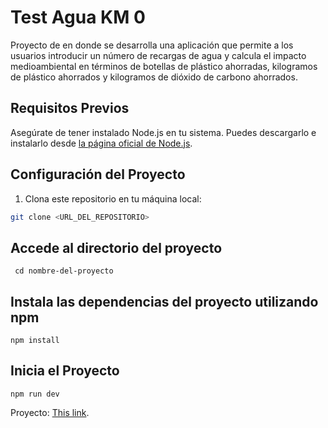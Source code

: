 # Test Agua KM 0

Proyecto de en donde se desarrolla una aplicación que permite a los usuarios introducir un número de recargas de agua y calcula el impacto medioambiental en términos de botellas de plástico ahorradas, kilogramos de plástico ahorrados y kilogramos de dióxido de carbono ahorrados. 

## Requisitos Previos

Asegúrate de tener instalado Node.js en tu sistema. Puedes descargarlo e instalarlo desde [la página oficial de Node.js](https://nodejs.org/).

## Configuración del Proyecto

1. Clona este repositorio en tu máquina local:

```bash
git clone <URL_DEL_REPOSITORIO> 
```

## Accede al directorio del proyecto
```
 cd nombre-del-proyecto
``` 

## Instala las dependencias del proyecto utilizando npm
```
npm install
``` 
## Inicia el Proyecto
```
npm run dev
```

Proyecto: [This link](https://test-agua-km0.vercel.app/). 


